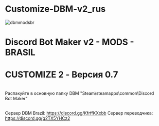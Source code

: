 # Customize-DBM-v2_rus

![dbmmodsbr](https://user-images.githubusercontent.com/43226244/227053955-6ac7a158-7af6-4cfb-b5dc-d5baba80928c.png)
# Discord Bot Maker v2 - MODS - BRASIL

# CUSTOMIZE 2 - Версия 0.7
<br>
Распакуйте в основную папку DBM "Steam\steamapps\common\Discord Bot Maker"
<br><br>

Сервер DBM Brazil: https://discord.gg/KfrffKXxbb
Сервер переводчика: https://discord.gg/g2TX5YHCz2
